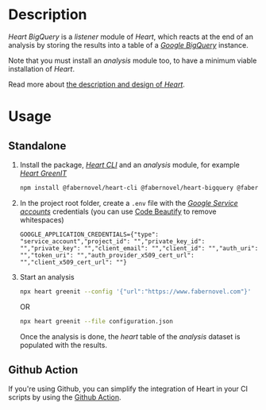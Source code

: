 # Description

_Heart BigQuery_ is a _listener_ module of _Heart_, which reacts at the end of an analysis by storing the results into a table of a _[Google BigQuery](https://cloud.google.com/bigquery/)_ instance.

Note that you must install an _analysis_ module too, to have a minimum viable installation of _Heart_.

Read more about [the description and design of _Heart_](https://github.com/faberNovel/heart#readme).

# Usage

## Standalone

1. Install the package, _[Heart CLI](https://www.npmjs.com/package/@fabernovel/heart-cli)_ and an _analysis_ module, for example _[Heart GreenIT](https://www.npmjs.com/package/@fabernovel/heart-greenit)_

    ```bash
    npm install @fabernovel/heart-cli @fabernovel/heart-bigquery @fabernovel/heart-greenit
    ```

2. In the project root folder, create a `.env` file with the [_Google Service accounts_](https://cloud.google.com/docs/authentication/getting-started#creating_a_service_account) credentials (you can use [Code Beautify](https://codebeautify.org/remove-extra-spaces) to remove whitespaces)

    ```dotenv
    GOOGLE_APPLICATION_CREDENTIALS={"type": "service_account","project_id": "","private_key_id": "","private_key": "","client_email": "","client_id": "","auth_uri": "","token_uri": "","auth_provider_x509_cert_url": "","client_x509_cert_url": ""}
    ```

3. Start an analysis

    ```bash
    npx heart greenit --config '{"url":"https://www.fabernovel.com"}'
    ```

    OR 

    ```bash
    npx heart greenit --file configuration.json
    ```

    Once the analysis is done, the _heart_ table of the _analysis_ dataset is populated with the results.

## Github Action

If you're using Github, you can simplify the integration of Heart in your CI scripts by using the [Github Action](https://github.com/marketplace/actions/heart-webpages-evaluation).
